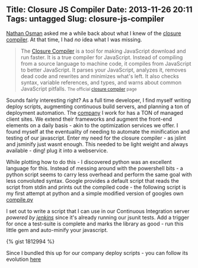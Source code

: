 Title: Closure JS Compiler
Date: 2013-11-26 20:11
Tags: untagged
Slug: closure-js-compiler
---

[Nathan Osman](https://plus.google.com/109692134350783862945) asked me a while back about what I knew of the [closure compiler](http://code.google.com/closure/compiler/). At that time, I had _no_ idea what I was missing. 

>The [Closure Compiler](http://code.google.com/closure/compiler/) is a tool for making JavaScript download and run faster. It is a true compiler for JavaScript. Instead of compiling from a source language to machine code, it compiles from JavaScript to better JavaScript. It parses your JavaScript, analyzes it, removes dead code and rewrites and minimizes what's left. It also checks syntax, variable references, and types, and warns about common JavaScript pitfalls.
><small>The official [closure compiler](http://code.google.com/closure/compiler/) page</small>

<!-- more -->

Sounds fairly interesting right? As a full time developer, I find myself writing deploy scripts, augmenting continuous build servers, and planning a ton of deployment automation. The [company](http://www.level-interactive.com) I work for has a TON of managed client sites. We extend their frameworks and augment the front-end elements on a daily basis - akin to the optimization services we offer. I found myself at the eventuality of needing to automate the minification and testing of our javascript. Enter my need for the closure compiler - as jslint and jsminify just wasnt enough. This needed to be light weight and always available - ding! plug it into a webservice.

While plotting how to do this - I discovered python was an excellent language for this. Instead of messing around with the powershell bits - a python script seems to carry less overhead and perform the same goal with less convoluted syntax. Google provides a default script that reads the script from stdin and prints out the compiled code - the following script is my first attempt at python and a simple modified version of googles own [compile.py](http://code.google.com/closure/compiler/docs/api-tutorial1.html)

I set out to write a script that I can use in our Continuous Integration server *powered by [jenkins](http://jenkins-ci.org/)* since it's already running our jsunit tests. Add a trigger for once a test-suite is complete and marks the library as good - run this little gem and auto-minify your javascript.

{% gist 1812994 %}

Since I bundled this up for our company deploy scripts - you can follow its evolution [here](https://github.com/University-Bound/UBound-Utility)